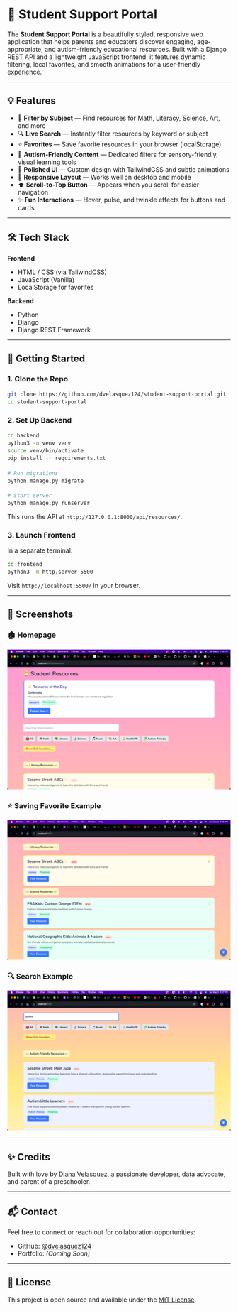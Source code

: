 # 🧰 Student Support Portal

The **Student Support Portal** is a beautifully styled, responsive web application that helps parents and educators discover engaging, age-appropriate, and autism-friendly educational resources. Built with a Django REST API and a lightweight JavaScript frontend, it features dynamic filtering, local favorites, and smooth animations for a user-friendly experience.

---

## 💡 Features

- 🎯 **Filter by Subject** — Find resources for Math, Literacy, Science, Art, and more  
- 🔍 **Live Search** — Instantly filter resources by keyword or subject  
- ⭐ **Favorites** — Save favorite resources in your browser (localStorage)  
- 🧩 **Autism-Friendly Content** — Dedicated filters for sensory-friendly, visual learning tools  
- 🎨 **Polished UI** — Custom design with TailwindCSS and subtle animations  
- 📱 **Responsive Layout** — Works well on desktop and mobile  
- ⬆️ **Scroll-to-Top Button** — Appears when you scroll for easier navigation  
- ✨ **Fun Interactions** — Hover, pulse, and twinkle effects for buttons and cards  

---

## 🛠 Tech Stack

**Frontend**
- HTML / CSS (via TailwindCSS)  
- JavaScript (Vanilla)  
- LocalStorage for favorites  

**Backend**
- Python  
- Django  
- Django REST Framework  

---

## 🚀 Getting Started

### 1. Clone the Repo

```bash
git clone https://github.com/dvelasquez124/student-support-portal.git
cd student-support-portal
```

### 2. Set Up Backend

```bash
cd backend
python3 -m venv venv
source venv/bin/activate
pip install -r requirements.txt

# Run migrations
python manage.py migrate

# Start server
python manage.py runserver
```

This runs the API at `http://127.0.0.1:8000/api/resources/`.

### 3. Launch Frontend

In a separate terminal:

```bash
cd frontend
python3 -m http.server 5500
```

Visit `http://localhost:5500/` in your browser.

---

## 📸 Screenshots

### 🏠 Homepage
![Homepage](screenshots/homepage.png)

### ⭐ Saving Favorite Example
![Saving Favorite Example](screenshots/favorites.png)

### 🔍 Search Example
![Search Example](screenshots/search.png)

---

## ✨ Credits

Built with love by [Diana Velasquez](https://github.com/dvelasquez124), a passionate developer, data advocate, and parent of a preschooler.

---

## 📬 Contact

Feel free to connect or reach out for collaboration opportunities:
- GitHub: [@dvelasquez124](https://github.com/dvelasquez124)
- Portfolio: _(Coming Soon)_

---

## 📄 License

This project is open source and available under the [MIT License](LICENSE).

